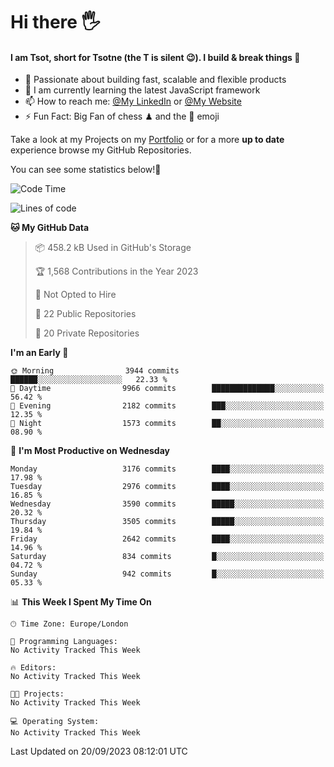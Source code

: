 # Hi there :raised_hand_with_fingers_splayed:
#### I am Tsot, short for Tsotne (the T is silent :wink:). I build & break things :space_invader:
- :telescope: Passionate about building fast, scalable and flexible products
- :seedling: I am currently learning the latest JavaScript framework 
- :mailbox: How to reach me: [@My LinkedIn](https://www.linkedin.com/in/tsotne-gvadzabia/) or [@My Website](https://tsotne.co.uk/contact)
- :zap: Fun Fact: Big Fan of chess ♟ and the 👾 emoji

Take a look at my Projects on my [Portfolio](https://tsotne.co.uk/) or for a more **up to date** experience browse my GitHub Repositories.

You can see some statistics below!:space_invader:
<!--START_SECTION:waka-->
![Code Time](http://img.shields.io/badge/Code%20Time-761%20hrs%202%20mins-blue)

![Lines of code](https://img.shields.io/badge/From%20Hello%20World%20I%27ve%20Written-7.6%20million%20lines%20of%20code-blue)

**🐱 My GitHub Data** 

> 📦 458.2 kB Used in GitHub's Storage 
 > 
> 🏆 1,568 Contributions in the Year 2023
 > 
> 🚫 Not Opted to Hire
 > 
> 📜 22 Public Repositories 
 > 
> 🔑 20 Private Repositories 
 > 
**I'm an Early 🐤** 

```text
🌞 Morning                3944 commits        ██████░░░░░░░░░░░░░░░░░░░   22.33 % 
🌆 Daytime                9966 commits        ██████████████░░░░░░░░░░░   56.42 % 
🌃 Evening                2182 commits        ███░░░░░░░░░░░░░░░░░░░░░░   12.35 % 
🌙 Night                  1573 commits        ██░░░░░░░░░░░░░░░░░░░░░░░   08.90 % 
```
📅 **I'm Most Productive on Wednesday** 

```text
Monday                   3176 commits        ████░░░░░░░░░░░░░░░░░░░░░   17.98 % 
Tuesday                  2976 commits        ████░░░░░░░░░░░░░░░░░░░░░   16.85 % 
Wednesday                3590 commits        █████░░░░░░░░░░░░░░░░░░░░   20.32 % 
Thursday                 3505 commits        █████░░░░░░░░░░░░░░░░░░░░   19.84 % 
Friday                   2642 commits        ████░░░░░░░░░░░░░░░░░░░░░   14.96 % 
Saturday                 834 commits         █░░░░░░░░░░░░░░░░░░░░░░░░   04.72 % 
Sunday                   942 commits         █░░░░░░░░░░░░░░░░░░░░░░░░   05.33 % 
```


📊 **This Week I Spent My Time On** 

```text
🕑︎ Time Zone: Europe/London

💬 Programming Languages: 
No Activity Tracked This Week

🔥 Editors: 
No Activity Tracked This Week

🐱‍💻 Projects: 
No Activity Tracked This Week

💻 Operating System: 
No Activity Tracked This Week
```


 Last Updated on 20/09/2023 08:12:01 UTC
<!--END_SECTION:waka-->
